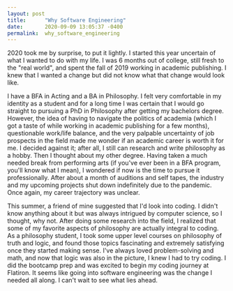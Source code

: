 ```yaml
---
layout: post
title:      "Why Software Engineering"
date:       2020-09-09 13:05:37 -0400
permalink:  why_software_engineering
---
```



2020 took me by surprise, to put it lightly. I started this year uncertain of what I wanted to do with my life. I was 6 months out of college, still fresh to the "real world", and spent the fall of 2019 working in academic publishing. I knew that I wanted a change but did not know what that change would look like. 

I have a BFA in Acting and a BA in Philosophy. I felt very comfortable in my identity as a student and for a long time I was certain that I would go straight to pursuing a PhD in Philosophy after getting my bachelors degree. However, the idea of having to navigate the politics of academia (which I got a taste of while working in academic publishing for a few months), questionable work/life balance, and the very palpable uncertainty of job prospects in the field made me wonder if an academic career is worth it for me. I decided against it; after all, I still can research and write philosophy as a hobby. Then I thought about my other degree. Having taken a much needed break from performing arts (if you've ever been in a BFA program, you'll know what I mean), I wondered if now is the time to pursue it professionally. After about a month of auditions and self tapes, the industry and my upcoming projects shut down indefinitely due to the pandemic. Once again, my career trajectory was unclear. 

This summer, a friend of mine suggested that I'd look into coding. I didn't know anything about it but was always intrigued by computer science, so I thought, why not. After doing some research into the field, I realized that some of my favorite aspects of philosophy are actually integral to coding. As a philosophy student, I took some upper level courses on philosophy of truth and logic, and found those topics fascinating and extremely satisfying once they started making sense. I've always loved problem-solving and math, and now that logic was also in the picture, I knew I had to try coding. I did the bootcamp prep and was excited to begin my coding journey at Flatiron. It seems like going into software engineering was the change I needed all along. I can't wait to see what lies ahead. 
